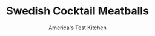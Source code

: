 ---
layout: ../../layouts/MarkdownPostLayout.astro
title: Swedish Cocktail Meatballs
author: America's Test Kitchen
pubDate: 2023-03-15
description: "We take this cocktail party favorite from the stovetop to the slow cooker-and try to keep it tender."
image_url: https://res.cloudinary.com/hksqkdlah/image/upload/ar_1:1,c_fill,dpr_2.0,f_auto,fl_lossy.progressive.strip_profile,g_faces:auto,q_auto:low,w_344/6348_dj08-sfs-4c-swedishmeatballs-02-279825
tags: ["Appetizers","Beef","Pork","Slow Cooker"]
calories: 3928
protein: 18
carbohydrates: 12
fats: 
fiber: 
ingredients: ["6 tablespoons, unsalted butter","2 , onions, minced","4 slices, caraway-rye bread, crusts removed, torn into pieces","3 1/2 cups, low-sodium beef broth","1 cup, sour cream","2 large, egg yolks","1/2 teaspoon, ground allspice","1/4 teaspoon, ground nutmeg","1/2 teaspoon, salt","1/2 teaspoon, pepper","1 pound, 90-percent lean ground beef","1 pound, ground pork","1/2 cup, all-purpose flour","2 tablespoons, soy sauce","2 teaspoons, minced fresh dill"]
serves: 12
time: "4 to 5 hours on low"
instructions: ["Adjust oven rack to middle position and heat oven to 475 degrees. Melt 1 tablespoon butter in large skillet over medium-high heat. Cook onions until softened, about 8 minutes; transfer to large bowl. Add bread, 1/4 cup broth, 1/4 cup sour cream, yolks, allspice, nutmeg, salt, and pepper to bowl with onions and mash with fork until smooth. Add beef and pork and knead with hands until well combined.","Form mixture into 1 1/4-inch meatballs (you should have about 60 meatballs) and arrange on wire rack set inside rimmed baking sheet. Bake until lightly browned, about 15 minutes. Transfer to slow cooker.","Melt remaining butter in large skillet over medium heat. Whisk in flour and cook until beginning to brown, about 3 minutes. Slowly whisk in remaining broth, bring to boil, and transfer to slow cooker. Cover and cook on low until meatballs are tender and sauce is slightly thickened, 4 to 5 hours.","Transfer 1/2 cup sauce from slow cooker to small bowl. Whisk in remaining sour cream, soy sauce, and dill; gently stir into slow cooker. Serve. (If desired, meatballs can be held in slow cooker on low, partially covered, for 1 to 2 hours. Stir meatballs occasionally, adding up to 2 tablespoons water as needed to thin sauce.)","Make Ahead: Meatballs and sauce can be prepared and refrigerated separately for up to 3 days. To finish, transfer meatballs to slow cooker. Microwave sauce on high power, stirring every 30 seconds, until heated through, about 3 minutes. Pour sauce over meatballs and heat with slow cooker on low until heated through.","Make It a Meal: These tiny meatballs can also be served as a main course. To turn the Swedish Meatballs into a main course, in step 2 simply roll the meat mixture into 2-inch meatballs (you should have about 35 meatballs) and proceed with the recipe as directed. When spooned over hot buttered egg noodles or steamed white rice, these larger meatballs will serve 6 to 8."]
nutrition: ["458 mg Potassium","223 mg Phosphorus","62 mg Calcium","2 mg Iron","31 mg Magnesium","489 mg Sodium","3 mg Zinc","22 g Fat","5 mg Niacin (B3)","8 g Monounsaturated","1 g Polyunsaturated","2 mg Vitamin C","107 mg Cholesterol","10 g Saturated","9 µg Folic acid","23 µg Folate (food)","2 g Sugars","2 µg Vitamin K","158 g Water","12 g Carbs","40 µg Folate equivalent (total)","18 g Protein","1 µg Vitamin B12","95 µg Vitamin A","327 kcal Energy","3928 calories"]
notes: "A 1 1/4-inch ice-cream scoop makes it easy to form these cocktail-sized meatballs. If you are keeping the meatballs warm in step 4, do not fully cover the slow cooker or the sauce will break."
---